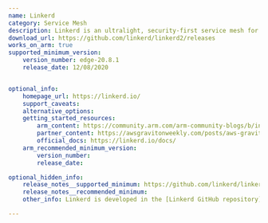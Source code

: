 ```yaml
---
name: Linkerd
category: Service Mesh
description: Linkerd is an ultralight, security-first service mesh for Kubernetes. It adds security, observability, and reliability to Kubernetes, without the complexity.
download_url: https://github.com/linkerd/linkerd2/releases
works_on_arm: true
supported_minimum_version:
    version_number: edge-20.8.1
    release_date: 12/08/2020


optional_info:
    homepage_url: https://linkerd.io/
    support_caveats:
    alternative_options:
    getting_started_resources:
        arm_content: https://community.arm.com/arm-community-blogs/b/infrastructure-solutions-blog/posts/service-mesh-with-linkerd-and-arm-based-k8s
        partner_content: https://awsgravitonweekly.com/posts/aws-graviton-weekly-33
        official_docs: https://linkerd.io/docs/
    arm_recommended_minimum_version:
        version_number:
        release_date:

optional_hidden_info:
    release_notes__supported_minimum: https://github.com/linkerd/linkerd2/releases/tag/edge-20.8.1
    release_notes__recommended_minimum:
    other_info: Linkerd is developed in the [Linkerd GitHub repository](https://github.com/linkerd/linkerd2). Releases and packages of Linkerd are available in several different forms. Kindly consider [this](https://linkerd.io/releases/).

---
```

